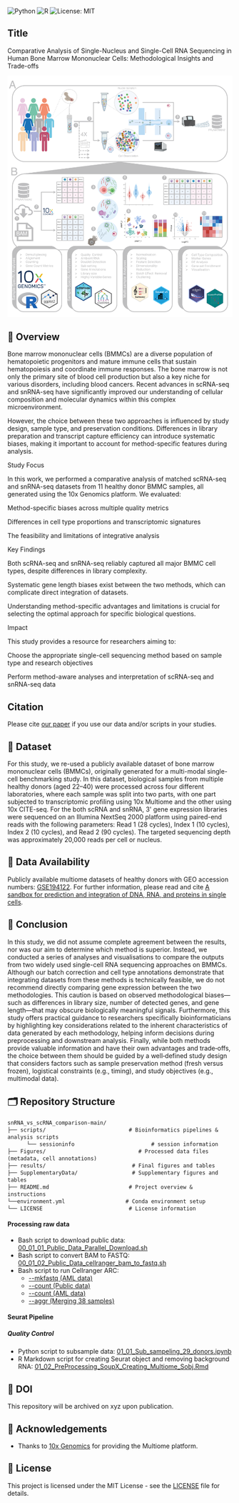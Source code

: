 ![Python](https://img.shields.io/badge/python-3.9%2B-blue)
![R](https://img.shields.io/badge/R-4.0%2B-green)
![License: MIT](https://img.shields.io/badge/License-MIT-yellow.svg)


## **Title**
Comparative Analysis of Single-Nucleus and Single-Cell RNA Sequencing in Human Bone Marrow Mononuclear Cells: Methodological Insights and Trade-offs

![Dataset](study_design.png)
## 🔬 **Overview**  
Bone marrow mononuclear cells (BMMCs) are a diverse population of hematopoietic progenitors and mature immune cells that sustain hematopoiesis and coordinate immune responses. The bone marrow is not only the primary site of blood cell production but also a key niche for various disorders, including blood cancers. Recent advances in scRNA-seq and snRNA-seq have significantly improved our understanding of cellular composition and molecular dynamics within this complex microenvironment.

However, the choice between these two approaches is influenced by study design, sample type, and preservation conditions. Differences in library preparation and transcript capture efficiency can introduce systematic biases, making it important to account for method-specific features during analysis.

Study Focus

In this work, we performed a comparative analysis of matched scRNA-seq and snRNA-seq datasets from 11 healthy donor BMMC samples, all generated using the 10x Genomics platform. We evaluated:

Method-specific biases across multiple quality metrics

Differences in cell type proportions and transcriptomic signatures

The feasibility and limitations of integrative analysis

Key Findings

Both scRNA-seq and snRNA-seq reliably captured all major BMMC cell types, despite differences in library complexity.

Systematic gene length biases exist between the two methods, which can complicate direct integration of datasets.

Understanding method-specific advantages and limitations is crucial for selecting the optimal approach for specific biological questions.

Impact

This study provides a resource for researchers aiming to:

Choose the appropriate single-cell sequencing method based on sample type and research objectives

Perform method-aware analyses and interpretation of scRNA-seq and snRNA-seq data

## **Citation**  
Please cite [our paper](XXXX) if you use our data and/or scripts in your studies.

## 📂 **Dataset**  
For this study, we re-used a publicly available dataset of bone marrow mononuclear cells (BMMCs), originally generated for a multi-modal single-cell benchmarking study. In this dataset, biological samples from multiple healthy donors (aged 22–40) were processed across four different laboratories, where each sample was split into two parts, with one part subjected to transcriptomic profiling using 10x Multiome and the other using 10x CITE-seq. 
For the both scRNA and snRNA, 3' gene expression libraries were sequenced on an Illumina NextSeq 2000 platform using paired-end reads with the following parameters: Read 1 (28 cycles), Index 1 (10 cycles), Index 2 (10 cycles), and Read 2 (90 cycles). 
The targeted sequencing depth was approximately 20,000 reads per cell or nucleus.

## 📂 **Data Availability** 
Publicly available multiome datasets of healthy donors with GEO accession numbers: [GSE194122](https://www.ncbi.nlm.nih.gov/bioproject/PRJNA799242). For further information, please read and cite [A sandbox for prediction and integration of DNA, RNA, and proteins in single cells](https://datasets-benchmarks-proceedings.neurips.cc/paper/2021/hash/158f3069a435b314a80bdcb024f8e422-Abstract-round2.html).

## 🌟 **Conclusion**  
In this study, we did not assume complete agreement between the results, nor was our aim to determine which method is superior. Instead, we conducted a series of analyses and visualisations to compare the outputs from two widely used single-cell RNA sequencing approaches on BMMCs. 
Although our batch correction and cell type annotations demonstrate that integrating datasets from these methods is technically feasible, we do not recommend directly comparing gene expression between the two methodologies. This caution is based on observed methodological biases—such as differences in library size, number of detected genes, and gene length—that may obscure biologically meaningful signals. Furthermore, this study offers practical guidance to researchers specifically bioinformaticians by highlighting key considerations related to the inherent characteristics of 
data generated by each methodology, helping inform decisions during preprocessing and downstream analysis.
Finally, while both methods provide valuable information and have their own advantages and trade‑offs, the choice between them should be guided by a well‑defined study design that considers factors such as sample preservation method (fresh versus frozen), logistical constraints (e.g., timing), and study objectives (e.g., multimodal data). 

## 🗂️ **Repository Structure**
```
snRNA_vs_scRNA_comparison-main/
├── scripts/                          # Bioinformatics pipelines & analysis scripts
      └── sessioninfo                        # session information
├── Figures/                             # Processed data files (metadata, cell annotations)
├── results/                           # Final figures and tables
├── SupplementaryData/                 # Supplementary figures and tables
├── README.md                         # Project overview & instructions
└──environment.yml                   # Conda environment setup
└── LICENSE                           # License information
```


#### **Processing raw data**  
- Bash script to download public data: [00_01_01_Public_Data_Parallel_Download.sh](scripts/00_01_01_Public_Data_Parallel_Download.sh)  
- Bash script to convert BAM to FASTQ: [00_01_02_Public_Data_cellranger_bam_to_fastq.sh](scripts/00_01_02_Public_Data_cellranger_bam_to_fastq.sh)  
- Bash script to run Cellranger ARC:  
  - [--mkfastq (AML data)](scripts/00_02_01_cellranger_arc_mkfastq_25AML_ATAC_GEX.sh)  
  - [--count (Public data)](scripts/00_01_03_cellranger_arc_count_13_public_data_ATAC_GEX.sh)  
  - [--count (AML data)](scripts/00_01_03_cellranger_arc_count_13_public_data_ATAC_GEX.sh)  
  - [--aggr (Merging 38 samples)](scripts/00_02_03_cellranger_arc_aggr_38_AML_Public_ATAC_GEX.sh)

#### **Seurat Pipeline**  
##### ***Quality Control***
- Python script to subsample data: [01_01_Sub_sampeling_29_donors.ipynb](scripts/01_01_Sub_sampeling_29_donors.ipynb)  
- R Markdown script for creating Seurat object and removing background RNA: [01_02_PreProcessing_SoupX_Creating_Multiome_Sobj.Rmd](scripts/01_02_PreProcessing_SoupX_Creating_Multiome_Sobj.Rmd)

## 📌 DOI
This repository will be archived on xyz upon publication.

## 🎉 **Acknowledgements**  
- Thanks to [10x Genomics](https://www.10xgenomics.com/) for providing the Multiome platform.

## 📜 **License**  
This project is licensed under the MIT License - see the [LICENSE](LICENSE) file for details.
